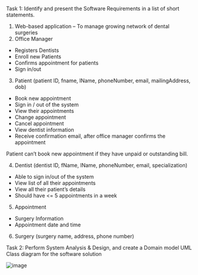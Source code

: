 Task 1: Identify and present the Software Requirements in a list of short statements.
1.	Web-based application – To manage growing network of dental surgeries
2.	Office Manager 
-	Registers Dentists 
-	Enroll new Patients 
-	Confirms appointment for patients
-	Sign in/out

3.	Patient (patient ID, fname, lName, phoneNumber, email, mailingAddress, dob)
-	Book new appointment
-	Sign in / out of the system 
-	View their appointments
-	Change appointment
-	Cancel appointment
-	View dentist information
-	Receive confirmation email, after office manager confirms the appointment

 Patient can’t book new appointment if they have unpaid or outstanding bill.

4.	Dentist (dentist ID, fName, lName, phoneNumber, email, specialization)
-	Able to sign in/out of the system
-	View list of all their appointments
-	View all their patient’s details
-	Should have <= 5 appointments in a week
  
5.	Appointment
-	Surgery Information
-	Appointment date and time
6.	Surgery (surgery name, address, phone number)


Task 2: Perform System Analysis & Design, and create a Domain model UML Class diagram for the
software solution

 ![image](https://github.com/user-attachments/assets/9c32de60-4ede-4106-9b1c-7d96675975d0)

